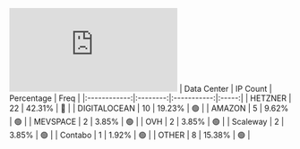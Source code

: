 ![Diagramm](https://github.com/obajay/StateSync-snapshots/blob/main/Projects/Cheqd/1/README.md)
| Data Center | IP Count | Percentage | Freq |
|:------------:|:--------:|:-----------:|:-----:|
| HETZNER | 22 | 42.31% | 🔴 |
| DIGITALOCEAN | 10 | 19.23% | 🟢 |
| AMAZON | 5 | 9.62% | 🟢 |
| MEVSPACE | 2 | 3.85% | 🟢 |
| OVH | 2 | 3.85% | 🟢 |
| Scaleway | 2 | 3.85% | 🟢 |
| Contabo | 1 | 1.92% | 🟢 |
| OTHER | 8 | 15.38% | 🟢 |